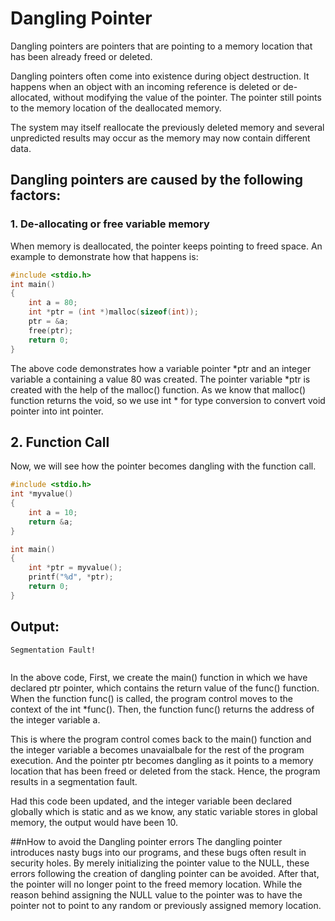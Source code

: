# Dangling Pointer
Dangling pointers are pointers that are pointing to a memory location that has been already freed or deleted.

Dangling pointers often come into existence during object destruction. It happens when an object with an incoming reference is deleted or de-allocated, without modifying the value of the pointer. The pointer still points to the memory location of the deallocated memory. 

The system may itself reallocate the previously deleted memory and several unpredicted results may occur as the memory may now contain different data.

 

## Dangling pointers are caused by the following factors:
 

### 1. De-allocating or free variable memory
When memory is deallocated, the pointer keeps pointing to freed space. An example to demonstrate how that happens is:

``` c
#include <stdio.h>
int main()
{
    int a = 80;
    int *ptr = (int *)malloc(sizeof(int));
    ptr = &a;
    free(ptr);
    return 0;
}
```
The above code demonstrates how a variable pointer *ptr and an integer variable a containing a value 80 was created. The pointer variable *ptr is created with the help of the malloc() function. As we know that malloc() function returns the void, so we use int * for type conversion to convert void pointer into int pointer.

 

## 2. Function Call
Now, we will see how the pointer becomes dangling with the function call.

``` c
#include <stdio.h>
int *myvalue()
{
    int a = 10;
    return &a;
}

int main()
{
    int *ptr = myvalue();
    printf("%d", *ptr);
    return 0;
}
```
## Output:
```
Segmentation Fault!
 
```
In the above code, First, we create the main() function in which we have declared ptr pointer, which contains the return value of the func() function. When the function func() is called, the program control moves to the context of the int *func(). Then, the function func() returns the address of the integer variable a. 

This is where the program control comes back to the main() function and the integer variable a becomes unavaialbale for the rest of the program execution. And the pointer ptr becomes dangling as it points to a memory location that has been freed or deleted from the stack. Hence, the program results in a segmentation fault.

Had this code been updated, and the integer variable been declared globally which is static and as we know, any static variable stores in global memory, the output would have been 10.

 

##nHow to avoid the Dangling pointer errors
The dangling pointer introduces nasty bugs into our programs, and these bugs often result in security holes. By merely initializing the pointer value to the NULL, these errors following the creation of dangling pointer can be avoided. After that, the pointer will no longer point to the freed memory location. While the reason behind assigning the NULL value to the pointer was to have the pointer not to point to any random or previously assigned memory location.